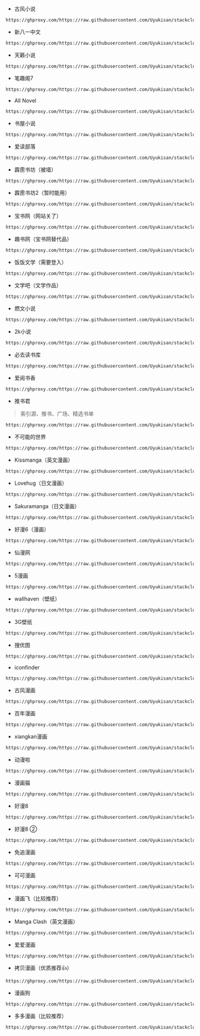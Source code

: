 - 古风小说
```
https://ghproxy.com/https://raw.githubusercontent.com/Uyukisan/stackcloudtalk/main/source/gufengxs.xbs
```
- 新八一中文
```
https://ghproxy.com/https://raw.githubusercontent.com/Uyukisan/stackcloudtalk/main/source/x81zw.xbs
```
- 天籁小说
```
https://ghproxy.com/https://raw.githubusercontent.com/Uyukisan/stackcloudtalk/main/source/tianlaixs.xbs
```
- 笔趣阁7
```
https://ghproxy.com/https://raw.githubusercontent.com/Uyukisan/stackcloudtalk/main/source/biqu7.xbs
```
- All Novel
```
https://ghproxy.com/https://raw.githubusercontent.com/Uyukisan/stackcloudtalk/main/source/allnovel.xbs
```
- 书屋小说
```
https://ghproxy.com/https://raw.githubusercontent.com/Uyukisan/stackcloudtalk/main/source/shu5xs.xbs
```
- 爱读部落
```
https://ghproxy.com/https://raw.githubusercontent.com/Uyukisan/stackcloudtalk/main/source/aidubuluo.xbs
```
- 霹雳书坊（被墙）
```
https://ghproxy.com/https://raw.githubusercontent.com/Uyukisan/stackcloudtalk/main/source/pilibook.xbs
```
- 霹雳书坊2（暂时能用）
```
https://ghproxy.com/https://raw.githubusercontent.com/Uyukisan/stackcloudtalk/main/source/pilibook2.xbs
```
- 宝书网（网站关了）
```
https://ghproxy.com/https://raw.githubusercontent.com/Uyukisan/stackcloudtalk/main/source/baoshuw.xbs
```
- 趣书网（宝书网替代品）
```
https://ghproxy.com/https://raw.githubusercontent.com/Uyukisan/stackcloudtalk/main/source/qushuw.xbs
```
- 饭饭文学（需要登入）
```
https://ghproxy.com/https://raw.githubusercontent.com/Uyukisan/stackcloudtalk/main/source/fanfanwx.xbs
```
- 文学吧（文学作品）
```
https://ghproxy.com/https://raw.githubusercontent.com/Uyukisan/stackcloudtalk/main/source/wenxue8.xbs
```
- 燃文小说
```
https://ghproxy.com/https://raw.githubusercontent.com/Uyukisan/stackcloudtalk/main/source/ranwen1.xbs
```
- 2k小说
```
https://ghproxy.com/https://raw.githubusercontent.com/Uyukisan/stackcloudtalk/main/source/2kxs.xbs
```
- 必去读书库
```
https://ghproxy.com/https://raw.githubusercontent.com/Uyukisan/stackcloudtalk/main/source/biqusk.xbs
```

- 爱阅书香

```
https://ghproxy.com/https://raw.githubusercontent.com/Uyukisan/stackcloudtalk/main/source/aiyueshu.xbs
```

- 推书君

> 索引源、推书、广场、精选书单

```
https://ghproxy.com/https://raw.githubusercontent.com/Uyukisan/stackcloudtalk/main/source/tuishujun.xbs
```

- 不可能的世界

```
https://ghproxy.com/https://raw.githubusercontent.com/Uyukisan/stackcloudtalk/main/source/8kana.xbs
```

- Kissmanga（英文漫画）

```
https://ghproxy.com/https://raw.githubusercontent.com/Uyukisan/stackcloudtalk/main/source/kissmanga.xbs
```
- Lovehug（日文漫画）
```
https://ghproxy.com/https://raw.githubusercontent.com/Uyukisan/stackcloudtalk/main/source/lovehug.xbs
```
- Sakuramanga（日文漫画）
```
https://ghproxy.com/https://raw.githubusercontent.com/Uyukisan/stackcloudtalk/main/source/sakuramanga.xbs
```
- 好漫6（漫画）
```
https://ghproxy.com/https://raw.githubusercontent.com/Uyukisan/stackcloudtalk/main/source/haoman.xbs
```
- 仙漫网
```
https://ghproxy.com/https://raw.githubusercontent.com/Uyukisan/stackcloudtalk/main/source/xianman.xbs
```
- 5漫画
```
https://ghproxy.com/https://raw.githubusercontent.com/Uyukisan/stackcloudtalk/main/source/5manh.xbs
```
- wallhaven（壁纸）
```
https://ghproxy.com/https://raw.githubusercontent.com/Uyukisan/stackcloudtalk/main/source/wallhaven.xbs
```
- 3G壁纸
```
https://ghproxy.com/https://raw.githubusercontent.com/Uyukisan/stackcloudtalk/main/source/3gbizhi.xbs
```
- 搜优图
```
https://ghproxy.com/https://raw.githubusercontent.com/Uyukisan/stackcloudtalk/main/source/souyt.xbs
```
- iconfinder
```
https://ghproxy.com/https://raw.githubusercontent.com/Uyukisan/stackcloudtalk/main/source/iconfinder.xbs
```
- 古风漫画
```
https://ghproxy.com/https://raw.githubusercontent.com/Uyukisan/stackcloudtalk/main/source/gufengmh.xbs
```
- 百年漫画
```
https://ghproxy.com/https://raw.githubusercontent.com/Uyukisan/stackcloudtalk/main/source/bnmh.xbs
```
- xiangkan漫画
```
https://ghproxy.com/https://raw.githubusercontent.com/Uyukisan/stackcloudtalk/main/source/xiangkanmh.xbs
```
- 动漫啦
```
https://ghproxy.com/https://raw.githubusercontent.com/Uyukisan/stackcloudtalk/main/source/dongmanla.xbs
```
- 漫画猫
```
https://ghproxy.com/https://raw.githubusercontent.com/Uyukisan/stackcloudtalk/main/source/mhmao.xbs
```
- 好漫8
```
https://ghproxy.com/https://raw.githubusercontent.com/Uyukisan/stackcloudtalk/main/source/haoman8.xbs
```
- 好漫8 ②
```
https://ghproxy.com/https://raw.githubusercontent.com/Uyukisan/stackcloudtalk/main/source/haomanwu.xbs
```
- 免追漫画
```
https://ghproxy.com/https://raw.githubusercontent.com/Uyukisan/stackcloudtalk/main/source/mianzhui.xbs
```
- 可可漫画
```
https://ghproxy.com/https://raw.githubusercontent.com/Uyukisan/stackcloudtalk/main/source/cocomh.xbs
```
- 漫画飞（比较推荐）
```
https://ghproxy.com/https://raw.githubusercontent.com/Uyukisan/stackcloudtalk/main/source/manhuafei.xbs
```
- Manga Clash（英文漫画）
```
https://ghproxy.com/https://raw.githubusercontent.com/Uyukisan/stackcloudtalk/main/source/mangaclash.xbs
```
- 爱爱漫画
```
https://ghproxy.com/https://raw.githubusercontent.com/Uyukisan/stackcloudtalk/main/source/iimh.xbs
```

- 拷贝漫画（优质推荐👍）

```
https://ghproxy.com/https://raw.githubusercontent.com/Uyukisan/stackcloudtalk/main/source/copymanga.xbs
```

- 漫画狗

```
https://ghproxy.com/https://raw.githubusercontent.com/Uyukisan/stackcloudtalk/main/source/dogemanga.xbs
```

- 多多漫画（比较推荐）

```
https://ghproxy.com/https://raw.githubusercontent.com/Uyukisan/stackcloudtalk/main/source/ddmh.xbs
```

